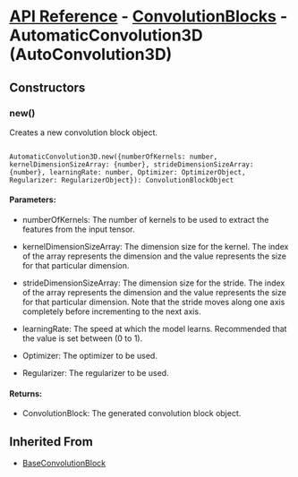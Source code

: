 # [API Reference](../../API.md) - [ConvolutionBlocks](../ConvolutionBlocks.md) - AutomaticConvolution3D (AutoConvolution3D)

## Constructors

### new()

Creates a new convolution block object.

```

AutomaticConvolution3D.new({numberOfKernels: number, kernelDimensionSizeArray: {number}, strideDimensionSizeArray: {number}, learningRate: number, Optimizer: OptimizerObject, Regularizer: RegularizerObject}): ConvolutionBlockObject

```

#### Parameters:

* numberOfKernels: The number of kernels to be used to extract the features from the input tensor.

* kernelDimensionSizeArray: The dimension size for the kernel. The index of the array represents the dimension and the value represents the size for that particular dimension.

* strideDimensionSizeArray: The dimension size for the stride. The index of the array represents the dimension and the value represents the size for that particular dimension. Note that the stride moves along one axis completely before incrementing to the next axis.

* learningRate: The speed at which the model learns. Recommended that the value is set between (0 to 1).

* Optimizer: The optimizer to be used.

* Regularizer: The regularizer to be used.

#### Returns:

* ConvolutionBlock: The generated convolution block object.

## Inherited From

* [BaseConvolutionBlock](BaseConvolutionBlock.md)
